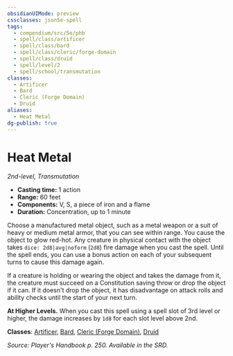 ```yaml
---
obsidianUIMode: preview
cssclasses: json5e-spell
tags:
  - compendium/src/5e/phb
  - spell/class/artificer
  - spell/class/bard
  - spell/class/cleric/forge-domain
  - spell/class/druid
  - spell/level/2
  - spell/school/transmutation
classes:
  - Artificer
  - Bard
  - Cleric (Forge Domain)
  - Druid
aliases:
  - Heat Metal
dg-publish: true
---
```

# Heat Metal
*2nd-level, Transmutation*  

- **Casting time:** 1 action
- **Range:** 60 feet
- **Components:** V, S, a piece of iron and a flame
- **Duration:** Concentration, up to 1 minute

Choose a manufactured metal object, such as a metal weapon or a suit of heavy or medium metal armor, that you can see within range. You cause the object to glow red-hot. Any creature in physical contact with the object takes `dice: 2d8|avg|noform` (`2d8`) fire damage when you cast the spell. Until the spell ends, you can use a bonus action on each of your subsequent turns to cause this damage again.

If a creature is holding or wearing the object and takes the damage from it, the creature must succeed on a Constitution saving throw or drop the object if it can. If it doesn't drop the object, it has disadvantage on attack rolls and ability checks until the start of your next turn.

**At Higher Levels.** When you cast this spell using a spell slot of 3rd level or higher, the damage increases by `1d8` for each slot level above 2nd.

**Classes**: [Artificer](/Admin/CLI/classes/artificer-tce.md), [Bard](/Admin/CLI/classes/bard.md), [Cleric (Forge Domain)](/Admin/CLI/classes/cleric-forge-domain-xge.md), [Druid](/Admin/CLI/classes/druid.md)

*Source: Player's Handbook p. 250. Available in the SRD.*